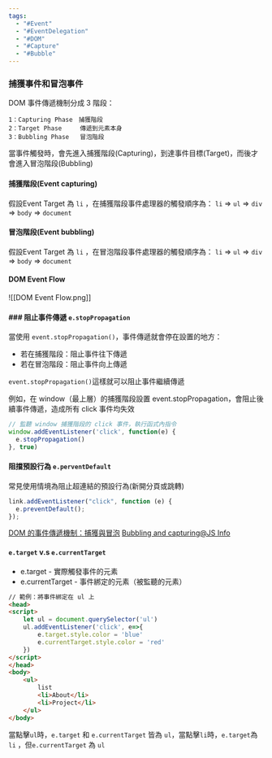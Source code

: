 ```yaml
---
tags:
  - "#Event"
  - "#EventDelegation"
  - "#DOM"
  - "#Capture"
  - "#Bubble"
---
```



### 捕獲事件和冒泡事件

DOM 事件傳遞機制分成 3 階段：

```
1：Capturing Phase　捕獲階段
2：Target Phase     傳遞到元素本身
3：Bubbling Phase   冒泡階段
```

當事件觸發時，會先進入捕獲階段(Capturing)，到達事件目標(Target)，而後才會進入冒泡階段(Bubbling)

#### 捕獲階段(Event capturing)
假設Event Target 為 `li` ，在捕獲階段事件處理器的觸發順序為：
`li` => `ul` => `div` => `body` => `document`

#### 冒泡階段(Event bubbling) 
假設Event Target 為 `li` ，在冒泡階段事件處理器的觸發順序為：
`li` => `ul` => `div` => `body` => `document`

#### DOM Event Flow

![[DOM Event Flow.png]]

#### ### 阻止事件傳遞 `e.stopPropagation`

當使用 `event.stopPropagation()`，事件傳遞就會停在設置的地方：

- 若在捕獲階段：阻止事件往下傳遞
- 若在冒泡階段：阻止事件向上傳遞

`event.stopPropagation()`這樣就可以阻止事件繼續傳遞

例如，在 window（最上層）的捕獲階段設置 event.stopPropagation，會阻止後續事件傳遞，造成所有 click 事件均失效

```js
// 監聽 window 捕獲階段的 click 事件，執行函式內指令
window.addEventListener('click', function(e) {
  e.stopPropagation()
}, true)
```


#### 阻擋預設行為 `e.perventDefault`

常見使用情境為阻止超連結的預設行為(新開分頁或跳轉)

```js
link.addEventListener("click", function (e) {  
  e.preventDefault();
});
```


[DOM 的事件傳遞機制：捕獲與冒泡](https://blog.techbridge.cc/2017/07/15/javascript-event-propagation/)
[Bubbling and capturing@JS Info](https://javascript.info/bubbling-and-capturing)

#### `e.target` v.s `e.currentTarget`

- e.target - 實際觸發事件的元素
- e.currentTarget - 事件綁定的元素（被監聽的元素）

```html
// 範例：將事件綁定在 ul 上
<head>
<script>
	let ul = document.querySelector('ul')
	ul.addEventListener('click', e=>{
		e.target.style.color = 'blue'
		e.currentTarget.style.color = 'red'	
	})
</script>
</head>
<body>
	<ul>
		list
		<li>About</li>
		<li>Project</li>
	</ul>
</body>
```

當點擊`ul`時，`e.target` 和 `e.currentTarget` 皆為 `ul`，當點擊`li`時，`e.target`為 `li` ，但`e.currentTarget` 為 `ul` 


